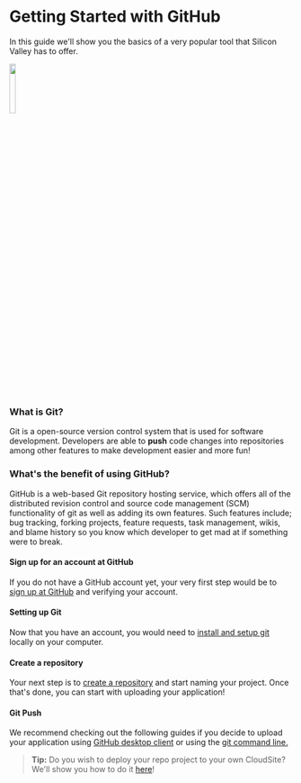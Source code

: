 # Getting Started with GitHub   
In this guide we'll show you the basics of a very popular tool that Silicon Valley has to offer.

<img src="https://raw.githubusercontent.com/GearHost/docs/master/Images/Professortocat_v2.png" width=15% >

### What is Git?
Git is a open-source version control system that is used for software development. Developers are able to **push** code changes into repositories among other features to make development easier and more fun! 

### What's the benefit of using GitHub?
GitHub is a web-based Git repository hosting service, which offers all of the distributed revision control and source code management (SCM) functionality of git as well as adding its own features.
Such features include; bug tracking, forking projects,  feature requests, task management, wikis, and blame history so you know which developer to get mad at if something were to break.

#### Sign up for an account at GitHub
If you do not have a GitHub account yet, your very first step would be to [sign up at GitHub](https://github.com/) and verifying your account.

#### Setting up Git
Now that you have an account, you would need to [install and setup git](https://help.github.com/articles/set-up-git/) locally on your computer. 
 
#### Create a repository
Your next step is to [create a repository](https://help.github.com/articles/create-a-repo/) and start naming your project. Once that's done, you can start with uploading your application!

#### Git Push
We recommend checking out the following guides if you decide to upload your application using [GitHub desktop client](https://guides.github.com/introduction/getting-your-project-on-github/#desktop) or using the [git command line.](https://help.github.com/articles/adding-an-existing-project-to-github-using-the-command-line/)

>**Tip:** Do you wish to deploy your repo project to your own CloudSite? We'll show you how to do it [here](https://www.gearhost.com/documentation/github-deploy-your-application)!